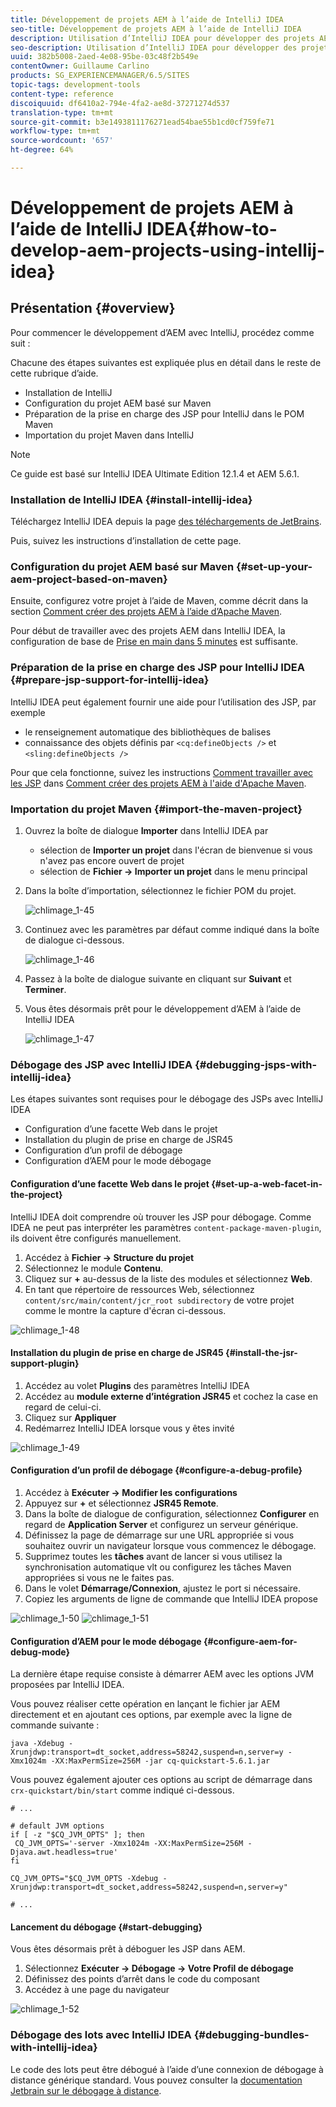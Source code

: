 ```yaml
---
title: Développement de projets AEM à l’aide de IntelliJ IDEA
seo-title: Développement de projets AEM à l’aide de IntelliJ IDEA
description: Utilisation d’IntelliJ IDEA pour développer des projets AEM
seo-description: Utilisation d’IntelliJ IDEA pour développer des projets AEM
uuid: 382b5008-2aed-4e08-95be-03c48f2b549e
contentOwner: Guillaume Carlino
products: SG_EXPERIENCEMANAGER/6.5/SITES
topic-tags: development-tools
content-type: reference
discoiquuid: df6410a2-794e-4fa2-ae8d-37271274d537
translation-type: tm+mt
source-git-commit: b3e1493811176271ead54bae55b1cd0cf759fe71
workflow-type: tm+mt
source-wordcount: '657'
ht-degree: 64%

---
```



# Développement de projets AEM à l’aide de IntelliJ IDEA{#how-to-develop-aem-projects-using-intellij-idea}

## Présentation {#overview}

Pour commencer le développement d’AEM avec IntelliJ, procédez comme suit :

Chacune des étapes suivantes est expliquée plus en détail dans le reste de cette rubrique d’aide.

* Installation de IntelliJ
* Configuration du projet AEM basé sur Maven
* Préparation de la prise en charge des JSP pour IntelliJ dans le POM Maven
* Importation du projet Maven dans IntelliJ

>[!NOTE]
>
>Ce guide est basé sur IntelliJ IDEA Ultimate Edition 12.1.4 et AEM 5.6.1.

### Installation de IntelliJ IDEA {#install-intellij-idea}

Téléchargez IntelliJ IDEA depuis la page [des téléchargements de JetBrains](https://www.jetbrains.com/idea/download/index.html).

Puis, suivez les instructions d’installation de cette page.

### Configuration du projet AEM basé sur Maven  {#set-up-your-aem-project-based-on-maven}

Ensuite, configurez votre projet à l’aide de Maven, comme décrit dans la section [Comment créer des projets AEM à l’aide d’Apache Maven](/help/sites-developing/ht-projects-maven.md).

Pour début de travailler avec des projets AEM dans IntelliJ IDEA, la configuration de base de [Prise en main dans 5 minutes](https://maven.apache.org/guides/getting-started/maven-in-five-minutes.html) est suffisante.

### Préparation de la prise en charge des JSP pour IntelliJ IDEA {#prepare-jsp-support-for-intellij-idea}

IntelliJ IDEA peut également fournir une aide pour l’utilisation des JSP, par exemple

* le renseignement automatique des bibliothèques de balises
* connaissance des objets définis par `<cq:defineObjects />` et `<sling:defineObjects />`

Pour que cela fonctionne, suivez les instructions [Comment travailler avec les JSP](/help/sites-developing/ht-projects-maven.md#how-to-work-with-jsps) dans [Comment créer des projets AEM à l&#39;aide d&#39;Apache Maven](/help/sites-developing/ht-projects-maven.md).

### Importation du projet Maven {#import-the-maven-project}

1. Ouvrez la boîte de dialogue **Importer** dans IntelliJ IDEA par

   * sélection de **Importer un projet** dans l&#39;écran de bienvenue si vous n&#39;avez pas encore ouvert de projet
   * sélection de **Fichier -> Importer un projet** dans le menu principal

1. Dans la boîte d’importation, sélectionnez le fichier POM du projet.

   ![chlimage_1-45](assets/chlimage_1-45a.png)

1. Continuez avec les paramètres par défaut comme indiqué dans la boîte de dialogue ci-dessous.

   ![chlimage_1-46](assets/chlimage_1-46a.png)

1. Passez à la boîte de dialogue suivante en cliquant sur **Suivant** et **Terminer**.
1. Vous êtes désormais prêt pour le développement d’AEM à l’aide de IntelliJ IDEA

   ![chlimage_1-47](assets/chlimage_1-47a.png)

### Débogage des JSP avec IntelliJ IDEA {#debugging-jsps-with-intellij-idea}

Les étapes suivantes sont requises pour le débogage des JSPs avec IntelliJ IDEA

* Configuration d’une facette Web dans le projet
* Installation du plugin de prise en charge de JSR45
* Configuration d’un profil de débogage
* Configuration d’AEM pour le mode débogage

#### Configuration d’une facette Web dans le projet  {#set-up-a-web-facet-in-the-project}

IntelliJ IDEA doit comprendre où trouver les JSP pour débogage. Comme IDEA ne peut pas interpréter les paramètres `content-package-maven-plugin`, ils doivent être configurés manuellement.

1. Accédez à **Fichier -> Structure du projet**
1. Sélectionnez le module **Contenu**.
1. Cliquez sur **+** au-dessus de la liste des modules et sélectionnez **Web**.
1. En tant que répertoire de ressources Web, sélectionnez `content/src/main/content/jcr_root subdirectory` de votre projet comme le montre la capture d&#39;écran ci-dessous.

![chlimage_1-48](assets/chlimage_1-48a.png)

#### Installation du plugin de prise en charge de JSR45 {#install-the-jsr-support-plugin}

1. Accédez au volet **Plugins** des paramètres IntelliJ IDEA
1. Accédez au **module externe d’intégration JSR45** et cochez la case en regard de celui-ci.
1. Cliquez sur **Appliquer**
1. Redémarrez IntelliJ IDEA lorsque vous y êtes invité

![chlimage_1-49](assets/chlimage_1-49a.png)

#### Configuration d’un profil de débogage {#configure-a-debug-profile}

1. Accédez à **Exécuter -> Modifier les configurations**
1. Appuyez sur **+** et sélectionnez **JSR45 Remote**.
1. Dans la boîte de dialogue de configuration, sélectionnez **Configurer** en regard de **Application Server** et configurez un serveur générique.
1. Définissez la page de démarrage sur une URL appropriée si vous souhaitez ouvrir un navigateur lorsque vous commencez le débogage.
1. Supprimez toutes les **tâches** avant de lancer si vous utilisez la synchronisation automatique vlt ou configurez les tâches Maven appropriées si vous ne le faites pas.
1. Dans le volet **Démarrage/Connexion**, ajustez le port si nécessaire.
1. Copiez les arguments de ligne de commande que IntelliJ IDEA propose

![chlimage_1-50](assets/chlimage_1-50a.png) ![chlimage_1-51](assets/chlimage_1-51a.png)

#### Configuration d’AEM pour le mode débogage {#configure-aem-for-debug-mode}

La dernière étape requise consiste à démarrer AEM avec les options JVM proposées par IntelliJ IDEA.

Vous pouvez réaliser cette opération en lançant le fichier jar AEM directement et en ajoutant ces options, par exemple avec la ligne de commande suivante :

`java -Xdebug -Xrunjdwp:transport=dt_socket,address=58242,suspend=n,server=y -Xmx1024m -XX:MaxPermSize=256M -jar cq-quickstart-5.6.1.jar`

Vous pouvez également ajouter ces options au script de démarrage dans `crx-quickstart/bin/start` comme indiqué ci-dessous.

```shell
# ...

# default JVM options
if [ -z "$CQ_JVM_OPTS" ]; then
 CQ_JVM_OPTS='-server -Xmx1024m -XX:MaxPermSize=256M -Djava.awt.headless=true'
fi

CQ_JVM_OPTS="$CQ_JVM_OPTS -Xdebug -Xrunjdwp:transport=dt_socket,address=58242,suspend=n,server=y"

# ...
```

#### Lancement du débogage {#start-debugging}

Vous êtes désormais prêt à déboguer les JSP dans AEM.

1. Sélectionnez **Exécuter -> Débogage -> Votre Profil de débogage**
1. Définissez des points d’arrêt dans le code du composant
1. Accédez à une page du navigateur

![chlimage_1-52](assets/chlimage_1-52a.png)

### Débogage des lots avec IntelliJ IDEA {#debugging-bundles-with-intellij-idea}

Le code des lots peut être débogué à l’aide d’une connexion de débogage à distance générique standard. Vous pouvez consulter la [documentation Jetbrain sur le débogage à distance](https://www.jetbrains.com/idea/webhelp/run-debug-configuration-remote.html).
